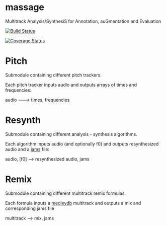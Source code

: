 # massage
Multitrack Analysis/SynthesiS for Annotation, auGmentation and Evaluation


[![Build Status](https://travis-ci.org/marl/massage.svg?branch=master)](https://travis-ci.org/marl/massage)

[![Coverage Status](https://coveralls.io/repos/github/marl/massage/badge.svg?branch=master)](https://coveralls.io/github/marl/massage?branch=master)


Pitch
============================
Submodule containing different pitch trackers.

Each pitch tracker inputs audio and outputs arrays of times and frequencies:

audio ---> times, frequencies


Resynth
============================
Submodule containing different analysis - synthesis algorithms.

Each algorithm inputs audio (and optionally f0) and outputs resynthesized audio
and a [jams](http://github.com/marl/jams) file:

audio, [f0] --> resynthesized audio, jams

Remix
============================
Submodule containing different multitrack remix formulas.

Each formula inputs a [medleydb](http://github.com/marl/medleydb) multitrack
and outputs a mix and corresponding jams file

multitrack --> mix, jams
